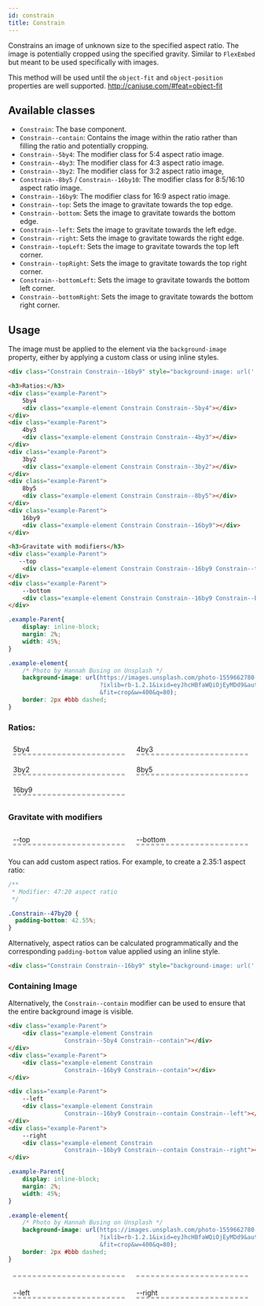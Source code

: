```yaml
---
id: constrain
title: Constrain
---
```


<style>
.example-Parent{
    display: inline-block;   
    margin: 2%;
    width: 45%;
}
.example-element{
    background-image: url(https://images.unsplash.com/photo-1559662780-c3bab6f7e00b?ixlib=rb-1.2.1&ixid=eyJhcHBfaWQiOjEyMDd9&auto=format&fit=crop&w=400&q=80);
    border: 2px #bbb dashed;
}
</style>

Constrains an image of unknown size to the specified aspect ratio.
The image is potentially cropped using the specified gravity.
Similar to `FlexEmbed` but meant to be used specifically with images.

This method will be used until the `object-fit` and `object-position`
properties are well supported. <http://caniuse.com/#feat=object-fit>



## Available classes

* `Constrain`: The base component.
* `Constrain--contain`: Contains the image within the ratio rather than filling
  the ratio and potentially cropping.
* `Constrain--5by4`: The modifier class for 5:4 aspect ratio image.
* `Constrain--4by3`: The modifier class for 4:3 aspect ratio image.
* `Constrain--3by2`: The modifier class for 3:2 aspect ratio image,
* `Constrain--8by5` / `Constrain--16by10`: The modifier class for 8:5/16:10 
  aspect ratio image.
* `Constrain--16by9`: The modifier class for 16:9 aspect ratio image.
* `Constrain--top`: Sets the image to gravitate towards the top edge.
* `Constrain--bottom`: Sets the image to gravitate towards the bottom edge.
* `Constrain--left`: Sets the image to gravitate towards the left edge.
* `Constrain--right`: Sets the image to gravitate towards the right edge.
* `Constrain--topLeft`: Sets the image to gravitate towards the top left 
  corner.
* `Constrain--topRight`: Sets the image to gravitate towards the top right 
  corner.
* `Constrain--bottomLeft`: Sets the image to gravitate towards the bottom 
  left corner.
* `Constrain--bottomRight`: Sets the image to gravitate towards the bottom 
  right corner.


## Usage

The image must be applied to the element via the `background-image` property,
either by applying a custom class or using inline styles.

```html
<div class="Constrain Constrain--16by9" style="background-image: url('...');"></div>
```

<div class="code-sample">
<!--DOCUSAURUS_CODE_TABS-->

<!--HTML-->
```html
<h3>Ratios:</h3>
<div class="example-Parent">
    5by4
    <div class="example-element Constrain Constrain--5by4"></div>
</div>
<div class="example-Parent">
    4by3
    <div class="example-element Constrain Constrain--4by3"></div>
</div>
<div class="example-Parent">
    3by2
    <div class="example-element Constrain Constrain--3by2"></div>
</div>
<div class="example-Parent">
    8by5
    <div class="example-element Constrain Constrain--8by5"></div>
</div>
<div class="example-Parent">
    16by9
    <div class="example-element Constrain Constrain--16by9"></div>
</div>

<h3>Gravitate with modifiers</h3>
<div class="example-Parent">
   --top
    <div class="example-element Constrain Constrain--16by9 Constrain--top"></div>
</div>
<div class="example-Parent">
    --bottom
    <div class="example-element Constrain Constrain--16by9 Constrain--bottom"></div>
</div>
```

<!--CSS-->
```css
.example-Parent{
    display: inline-block;   
    margin: 2%;
    width: 45%;
}

.example-element{
    /* Photo by Hannah Busing on Unsplash */
    background-image: url(https://images.unsplash.com/photo-1559662780-c3bab6f7e00b
                          ?ixlib=rb-1.2.1&ixid=eyJhcHBfaWQiOjEyMDd9&auto=format
                          &fit=crop&w=400&q=80);
    border: 2px #bbb dashed;
}
```
<!--END_DOCUSAURUS_CODE_TABS-->
<h3>Ratios:</h3>
<div class="example-Parent">
    5by4
    <div class="example-element Constrain Constrain--5by4"></div>
</div>
<div class="example-Parent">
    4by3
    <div class="example-element Constrain Constrain--4by3"></div>
</div>
<div class="example-Parent">
    3by2
    <div class="example-element Constrain Constrain--3by2"></div>
</div>
<div class="example-Parent">
    8by5
    <div class="example-element Constrain Constrain--8by5"></div>
</div>
<div class="example-Parent">
    16by9
    <div class="example-element Constrain Constrain--16by9"></div>
</div>

<h3>Gravitate with modifiers</h3>
<div class="example-Parent">
   --top
    <div class="example-element Constrain Constrain--16by9 Constrain--top"></div>
</div>
<div class="example-Parent">
    --bottom
    <div class="example-element Constrain Constrain--16by9 Constrain--bottom"></div>
</div>

</div>

You can add custom aspect ratios. For example, to create a 2.35:1 aspect
ratio:

```css
/**
 * Modifier: 47:20 aspect ratio
 */

.Constrain--47by20 {
  padding-bottom: 42.55%;
}
```

Alternatively, aspect ratios can be calculated programmatically and the
corresponding `padding-bottom` value applied using an inline style.

```html
<div class="Constrain Constrain--16by9" style="background-image: url('...'); padding-bottom: 42.55%;"></div>
```

### Containing Image

Alternatively, the `Constrain--contain` modifier can be used to ensure that
the entire background image is visible.

<div class="code-sample">
<!--DOCUSAURUS_CODE_TABS-->

<!--HTML-->
```html
<div class="example-Parent">
    <div class="example-element Constrain 
                Constrain--5by4 Constrain--contain"></div>
</div>
<div class="example-Parent">
    <div class="example-element Constrain 
                Constrain--16by9 Constrain--contain"></div>
</div>

<div class="example-Parent">
    --left
    <div class="example-element Constrain 
                Constrain--16by9 Constrain--contain Constrain--left"></div>
</div>
<div class="example-Parent">
    --right
    <div class="example-element Constrain 
                Constrain--16by9 Constrain--contain Constrain--right"></div>
</div>
```

<!--CSS-->
```css
.example-Parent{
    display: inline-block;   
    margin: 2%;
    width: 45%;
}

.example-element{
    /* Photo by Hannah Busing on Unsplash */
    background-image: url(https://images.unsplash.com/photo-1559662780-c3bab6f7e00b
                          ?ixlib=rb-1.2.1&ixid=eyJhcHBfaWQiOjEyMDd9&auto=format
                          &fit=crop&w=400&q=80);
    border: 2px #bbb dashed;
}
```
<!--END_DOCUSAURUS_CODE_TABS-->
<div class="example-Parent">
    <div class="example-element Constrain 
                Constrain--5by4 Constrain--contain"></div>
</div>
<div class="example-Parent">
    <div class="example-element Constrain 
                Constrain--16by9 Constrain--contain"></div>
</div>

<div class="example-Parent">
    --left
    <div class="example-element Constrain 
                Constrain--16by9 Constrain--contain Constrain--left"></div>
</div>
<div class="example-Parent">
    --right
    <div class="example-element Constrain 
                Constrain--16by9 Constrain--contain Constrain--right"></div>
</div>

</div>